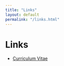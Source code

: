 ```yaml
---
title: "Links"
layout: default
permalink: "/links.html"
---
```


# Links

 - [Curriculum Vitae](/resume/resume.html)
